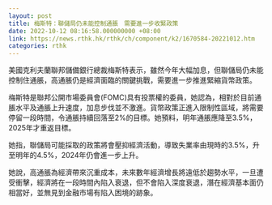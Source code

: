 ```yaml
---
layout: post
title: 梅斯特：聯儲局仍未能控制通脹　需要進一步收緊政策
date: 2022-10-12 08:16:58.000000000 +08:00
link: https://news.rthk.hk/rthk/ch/component/k2/1670584-20221012.htm
categories: rthk
---
```


美國克利夫蘭聯邦儲備銀行總裁梅斯特表示，雖然今年大幅加息，但聯儲局仍未能控制住通脹，高通脹仍是經濟面臨的關鍵挑戰，需要進一步推進緊縮貨幣政策。

梅斯特是聯邦公開市場委員會(FOMC)具有投票權的委員，她認為，相對於目前通脹水平及通脹上升速度，加息步伐並不激進。貨幣政策正進入限制性區域，將需要停留一段時間，令通脹持續回落至2%的目標。她預料，明年通脹應降至3.5%，2025年才重返目標。

她指，聯儲局可能採取的政策將會壓抑經濟活動，導致失業率由現時的3.5%，升至明年的4.5%，2024年仍會進一步上升。

她說，高通脹為經濟帶來沉重成本，未來數年經濟增長將遠低於趨勢水平，一旦遭受衝擊，經濟將在一段時間內陷入衰退，但不會陷入深度衰退，潛在經濟基本面仍相當好，並無見到金融市場有陷入困境的跡象。
